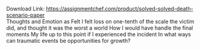 Download Link: https://assignmentchef.com/product/solved-solved-death-scenario-paper
<br>
Thoughts and Emotion as Felt I felt loss on one-tenth of the scale the victim did, and thought it was the worst a world How I would have handle the final moments My life up to this point if I experienced the incident In what ways can traumatic events be opportunities for growth?